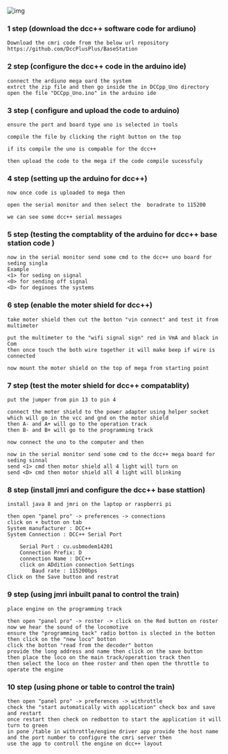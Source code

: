 
![img]()

### 1 step (download the dcc++ software code for ardiuno)
```
Download the cmri code from the below url repository 
https://github.com/DccPlusPlus/BaseStation
```

### 2 step (configure the dcc++ code in the arduino ide)
```
connect the ardiuno mega oard the system 
extrct the zip file and then go inside the in DCCpp_Uno directory 
open the file "DCCpp_Uno.ino" in the arduino ide 
```

### 3 step ( configure and upload the code to arduino)
```
ensure the port and board type uno is selected in tools 

compile the file by clicking the right button on the top 

if its compile the uno is compable for the dcc++

then upload the code to the mega if the code compile sucessfuly 
```

### 4 step (setting up the arduino for dcc++)
```
now once code is uploaded to mega then 

open the serial monitor and then select the  boradrate to 115200 

we can see some dcc++ serial messages 

```

### 5 step (testing the comptablity of the arduino for dcc++ base station code )
```
now in the serial monitor send some cmd to the dcc++ uno board for seding singla 
Example 
<1> for seding on signal 
<0> for sending off signal 
<D> for deginoes the systems 
```


### 6 step (enable the moter shield for dcc++)
```
take moter shield then cut the botton "vin connect" and test it from multimeter 

put the multimeter to the "wifi signal sign" red in VmA and black in Com 
then once touch the both wire together it will make beep if wire is connected 

now mount the moter shield on the top of mega from starting point  
```

### 7 step (test the moter shield for dcc++ compatablity)
```
put the jumper from pin 13 to pin 4

connect the moter shield to the power adapter using helper socket which will go in the vcc and gnd on the motor shield 
then A- and A+ will go to the operation track 
then B- and B+ will go to the programming track

now connect the uno to the computer and then 

now in the serial monitor send some cmd to the dcc++ mega board for seding sinnal 
send <1> cmd then motor shield all 4 light will turn on 
send <D> cmd then motor shield all 4 light will blinking 

```

### 8 step (install jmri and configure the dcc++ base stattion)
```
install java 8 and jmri on the laptop or raspberri pi 

then open "panel pro" -> preferences -> connections 
click on + button on tab 
System manufacturer : DCC++
System Connection : DCC++ Serial Port 

	Serial Port : cu.usbmodem14201 
	Connection Prefix: D
	connection Name : DCC++
	click on ADdition connection Settings 
		Baud rate : 115200bps 
Click on the Save button and restrat 

```


### 9 step (using jmri inbuilt panal to control the train)
```
place engine on the programming track 

then open "panel pro" -> roster -> click on the Red button on roster 
now we hear the sound of the locomotive 
ensure the "programming tack" radio botton is slected in the botton 
then click on the "new loco" botton 
click the botton "read from the decoder" botton 
provide the long address and name then click on the save button
then place the loco on the main track/operattion track then 
then select the loco on thee roster and then open the throttle to operate the engine 
```


### 10 step (using phone or table to control the train)
```
then open "panel pro" -> preferences -> withrottle
check the "start automatically with application" check box and save and restart 
once restart then check on redbotton to start the application it will turn to green 
in pone /table in withrottle/engine driver app provide the host name and the port number to configure the cmri server then 
use the app to controll the engine on dcc++ layout 

```
